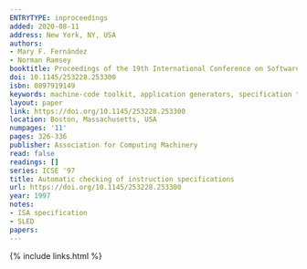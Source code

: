 ```yaml
---
ENTRYTYPE: inproceedings
added: 2020-08-11
address: New York, NY, USA
authors:
- Mary F. Fernández
- Norman Ramsey
booktitle: Proceedings of the 19th International Conference on Software Engineering
doi: 10.1145/253228.253300
isbn: 0897919149
keywords: machine-code toolkit, application generators, specification testing
layout: paper
link: https://doi.org/10.1145/253228.253300
location: Boston, Massachusetts, USA
numpages: '11'
pages: 326-336
publisher: Association for Computing Machinery
read: false
readings: []
series: ICSE '97
title: Automatic checking of instruction specifications
url: https://doi.org/10.1145/253228.253300
year: 1997
notes:
- ISA specification
- SLED
papers:
---
```

{% include links.html %}

